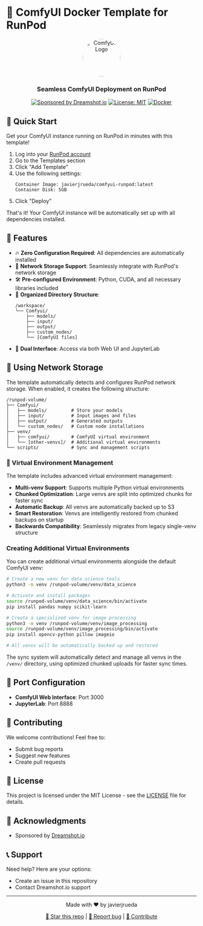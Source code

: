 # 🎨 ComfyUI Docker Template for RunPod

<div align="center">

<img src="https://pbs.twimg.com/profile_images/1802828693888475136/yuNS4xXR_200x200.jpg" alt="ComfyUI Logo" style="width: 100px; height: 100px; border-radius: 50%;">

### Seamless ComfyUI Deployment on RunPod

[![Sponsored by Dreamshot.io](https://img.shields.io/badge/Sponsored_by-Dreamshot.io-blue?style=for-the-badge)](https://dreamshot.io)
[![License: MIT](https://img.shields.io/badge/License-MIT-yellow.svg?style=for-the-badge)](https://opensource.org/licenses/MIT)
[![Docker](https://img.shields.io/badge/docker-%230db7ed.svg?style=for-the-badge&logo=docker&logoColor=white)](https://www.docker.com/)

</div>

## 🚀 Quick Start

Get your ComfyUI instance running on RunPod in minutes with this template!

1. Log into your [RunPod account](https://runpod.io?ref=template)
2. Go to the Templates section
3. Click "Add Template"
4. Use the following settings:
   ```
   Container Image: javierjrueda/comfyui-runpod:latest
   Container Disk: 5GB
   ```
5. Click "Deploy"

That's it! Your ComfyUI instance will be automatically set up with all dependencies installed.

## 🌟 Features

- 🔥 **Zero Configuration Required**: All dependencies are automatically installed
- 🔄 **Network Storage Support**: Seamlessly integrate with RunPod's network storage
- 🛠️ **Pre-configured Environment**: Python, CUDA, and all necessary libraries included
- 📁 **Organized Directory Structure**:
  ```
  /workspace/
  └── Comfyui/
      ├── models/
      ├── input/
      ├── output/
      ├── custom_nodes/
      └── [ComfyUI files]
  ```
- 🔌 **Dual Interface**: Access via both Web UI and JupyterLab

## 💾 Using Network Storage

The template automatically detects and configures RunPod network storage. When enabled, it creates the following structure:

```
/runpod-volume/
├── Comfyui/
│   ├── models/         # Store your models
│   ├── input/          # Input images and files
│   ├── output/         # Generated outputs
│   └── custom_nodes/   # Custom node installations
├── venv/
│   ├── comfyui/        # ComfyUI virtual environment
│   └── [other-venvs]/  # Additional virtual environments
└── scripts/            # Sync and management scripts
```

### 🔧 Virtual Environment Management

The template includes advanced virtual environment management:
- **Multi-venv Support**: Supports multiple Python virtual environments
- **Chunked Optimization**: Large venvs are split into optimized chunks for faster sync
- **Automatic Backup**: All venvs are automatically backed up to S3
- **Smart Restoration**: Venvs are intelligently restored from chunked backups on startup
- **Backwards Compatibility**: Seamlessly migrates from legacy single-venv structure

### Creating Additional Virtual Environments

You can create additional virtual environments alongside the default ComfyUI venv:

```bash
# Create a new venv for data science tools
python3 -m venv /runpod-volume/venv/data_science

# Activate and install packages
source /runpod-volume/venv/data_science/bin/activate
pip install pandas numpy scikit-learn

# Create a specialized venv for image processing
python3 -m venv /runpod-volume/venv/image_processing
source /runpod-volume/venv/image_processing/bin/activate
pip install opencv-python pillow imageio

# All venvs will be automatically backed up and restored
```

The sync system will automatically detect and manage all venvs in the `/venv/` directory, using optimized chunked uploads for faster sync times.

## 🔗 Port Configuration

- **ComfyUI Web Interface**: Port 3000
- **JupyterLab**: Port 8888

## 🤝 Contributing

We welcome contributions! Feel free to:
- Submit bug reports
- Suggest new features
- Create pull requests

## 📝 License

This project is licensed under the MIT License - see the [LICENSE](LICENSE) file for details.

## 🙏 Acknowledgments

- Sponsored by [Dreamshot.io](https://dreamshot.io)

## 📞 Support

Need help? Here are your options:
- Create an issue in this repository
- Contact Dreamshot.io support

---

<div align="center">
Made with ❤️ by javierjrueda

[🌟 Star this repo](https://github.com/yourusername/comfyui-runpod-template) | [🐛 Report bug](https://github.com/yourusername/comfyui-runpod-template/issues) | [🤝 Contribute](https://github.com/yourusername/comfyui-runpod-template/pulls)
</div>